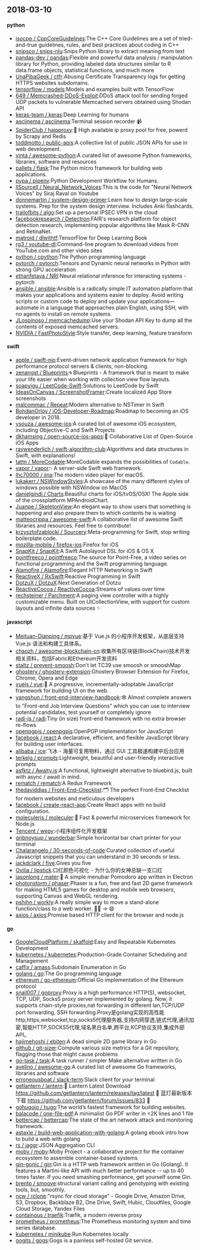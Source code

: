 ## 2018-03-10

#### python
* [isocpp / CppCoreGuidelines](https://github.com/isocpp/CppCoreGuidelines):The C++ Core Guidelines are a set of tried-and-true guidelines, rules, and best practices about coding in C++
* [snipsco / snips-nlu](https://github.com/snipsco/snips-nlu):Snips Python library to extract meaning from text
* [pandas-dev / pandas](https://github.com/pandas-dev/pandas):Flexible and powerful data analysis / manipulation library for Python, providing labeled data structures similar to R data.frame objects, statistical functions, and much more
* [UnaPibaGeek / ctfr](https://github.com/UnaPibaGeek/ctfr):Abusing Certificate Transparency logs for getting HTTPS websites subdomains.
* [tensorflow / models](https://github.com/tensorflow/models):Models and examples built with TensorFlow
* [649 / Memcrashed-DDoS-Exploit](https://github.com/649/Memcrashed-DDoS-Exploit):DDoS attack tool for sending forged UDP packets to vulnerable Memcached servers obtained using Shodan API
* [keras-team / keras](https://github.com/keras-team/keras):Deep Learning for humans
* [asciinema / asciinema](https://github.com/asciinema/asciinema):Terminal session recorder
📹
* [SpiderClub / haipproxy](https://github.com/SpiderClub/haipproxy):💖
High available ip proxy pool for free, powerd by Scrapy and Redis
* [toddmotto / public-apis](https://github.com/toddmotto/public-apis):A collective list of public JSON APIs for use in web development.
* [vinta / awesome-python](https://github.com/vinta/awesome-python):A curated list of awesome Python frameworks, libraries, software and resources
* [pallets / flask](https://github.com/pallets/flask):The Python micro framework for building web applications.
* [pypa / pipenv](https://github.com/pypa/pipenv):Python Development Workflow for Humans.
* [llSourcell / Neural_Network_Voices](https://github.com/llSourcell/Neural_Network_Voices):This is the code for "Neural Network Voices" by Siraj Raval on Youtube
* [donnemartin / system-design-primer](https://github.com/donnemartin/system-design-primer):Learn how to design large-scale systems. Prep for the system design interview. Includes Anki flashcards.
* [trailofbits / algo](https://github.com/trailofbits/algo):Set up a personal IPSEC VPN in the cloud
* [facebookresearch / Detectron](https://github.com/facebookresearch/Detectron):FAIR's research platform for object detection research, implementing popular algorithms like Mask R-CNN and RetinaNet.
* [matroid / dlwithtf](https://github.com/matroid/dlwithtf):TensorFlow for Deep Learning Book
* [rg3 / youtube-dl](https://github.com/rg3/youtube-dl):Command-line program to download videos from YouTube.com and other video sites
* [python / cpython](https://github.com/python/cpython):The Python programming language
* [pytorch / pytorch](https://github.com/pytorch/pytorch):Tensors and Dynamic neural networks in Python with strong GPU acceleration
* [ethanfetaya / NRI](https://github.com/ethanfetaya/NRI):Neural relational inference for interacting systems - pytorch
* [ansible / ansible](https://github.com/ansible/ansible):Ansible is a radically simple IT automation platform that makes your applications and systems easier to deploy. Avoid writing scripts or custom code to deploy and update your applications— automate in a language that approaches plain English, using SSH, with no agents to install on remote systems.
* [JLospinoso / memcachedump](https://github.com/JLospinoso/memcachedump):Use your Shodan API Key to dump all the contents of exposed memcached servers.
* [NVIDIA / FastPhotoStyle](https://github.com/NVIDIA/FastPhotoStyle):Style transfer, deep learning, feature transform

#### swift
* [apple / swift-nio](https://github.com/apple/swift-nio):Event-driven network application framework for high performance protocol servers & clients, non-blocking.
* [zenangst / Blueprints](https://github.com/zenangst/Blueprints):🌀
Blueprints - A framework that is meant to make your life easier when working with collection view flow layouts.
* [soapyigu / LeetCode-Swift](https://github.com/soapyigu/LeetCode-Swift):Solutions to LeetCode by Swift
* [IdeasOnCanvas / ScreenshotFramer](https://github.com/IdeasOnCanvas/ScreenshotFramer):Create localized App Store screenshots
* [malcommac / Repeat](https://github.com/malcommac/Repeat):Modern alternative to NSTimer in Swift
* [BohdanOrlov / iOS-Developer-Roadmap](https://github.com/BohdanOrlov/iOS-Developer-Roadmap):Roadmap to becoming an iOS developer in 2018.
* [vsouza / awesome-ios](https://github.com/vsouza/awesome-ios):A curated list of awesome iOS ecosystem, including Objective-C and Swift Projects
* [dkhamsing / open-source-ios-apps](https://github.com/dkhamsing/open-source-ios-apps):📱
Collaborative List of Open-Source iOS Apps
* [raywenderlich / swift-algorithm-club](https://github.com/raywenderlich/swift-algorithm-club):Algorithms and data structures in Swift, with explanations!
* [tattn / MoreCodable](https://github.com/tattn/MoreCodable):MoreCodable expands the possibilities of `Codable`.
* [vapor / vapor](https://github.com/vapor/vapor):💧
A server-side Swift web framework.
* [lhc70000 / iina](https://github.com/lhc70000/iina):The modern video player for macOS.
* [lukakerr / NSWindowStyles](https://github.com/lukakerr/NSWindowStyles):A showcase of the many different styles of windows possible with NSWindow on MacOS
* [danielgindi / Charts](https://github.com/danielgindi/Charts):Beautiful charts for iOS/tvOS/OSX! The Apple side of the crossplatform MPAndroidChart.
* [Juanpe / SkeletonView](https://github.com/Juanpe/SkeletonView):An elegant way to show users that something is happening and also prepare them to which contents he is waiting
* [matteocrippa / awesome-swift](https://github.com/matteocrippa/awesome-swift):A collaborative list of awesome Swift libraries and resources. Feel free to contribute!
* [krzysztofzablocki / Sourcery](https://github.com/krzysztofzablocki/Sourcery):Meta-programming for Swift, stop writing boilerplate code.
* [mozilla-mobile / firefox-ios](https://github.com/mozilla-mobile/firefox-ios):Firefox for iOS
* [SnapKit / SnapKit](https://github.com/SnapKit/SnapKit):A Swift Autolayout DSL for iOS & OS X
* [pointfreeco / pointfreeco](https://github.com/pointfreeco/pointfreeco):The source for Point-Free, a video series on functional programming and the Swift programming language.
* [Alamofire / Alamofire](https://github.com/Alamofire/Alamofire):Elegant HTTP Networking in Swift
* [ReactiveX / RxSwift](https://github.com/ReactiveX/RxSwift):Reactive Programming in Swift
* [DotzuX / DotzuX](https://github.com/DotzuX/DotzuX):Next Generation of Dotzu
* [ReactiveCocoa / ReactiveCocoa](https://github.com/ReactiveCocoa/ReactiveCocoa):Streams of values over time
* [rechsteiner / Parchment](https://github.com/rechsteiner/Parchment):A paging view controller with a highly customizable menu. Built on UICollectionView, with support for custom layouts and infinite data sources
✨

#### javascript
* [Meituan-Dianping / mpvue](https://github.com/Meituan-Dianping/mpvue):基于 Vue.js 的小程序开发框架，从底层支持 Vue.js 语法和构建工具体系。
* [chaozh / awesome-blockchain-cn](https://github.com/chaozh/awesome-blockchain-cn):收集所有区块链(BlockChain)技术开发相关资料，包括Fabric和Ethereum开发资料
* [staltz / prevent-smoosh](https://github.com/staltz/prevent-smoosh):Don't let TC39 use smoosh or smooshMap
* [ghostery / ghostery-extension](https://github.com/ghostery/ghostery-extension):Ghostery Browser Extension for Firefox, Chrome, Opera and Edge
* [vuejs / vue](https://github.com/vuejs/vue):🖖
A progressive, incrementally-adoptable JavaScript framework for building UI on the web.
* [yangshun / front-end-interview-handbook](https://github.com/yangshun/front-end-interview-handbook):🕸
Almost complete answers to "Front-end Job Interview Questions" which you can use to interview potential candidates, test yourself or completely ignore
* [radi-js / radi](https://github.com/radi-js/radi):Tiny (in size) front-end framework with no extra browser re-flows
* [openpgpjs / openpgpjs](https://github.com/openpgpjs/openpgpjs):OpenPGP implementation for JavaScript
* [facebook / react](https://github.com/facebook/react):A declarative, efficient, and flexible JavaScript library for building user interfaces.
* [alibaba / ice](https://github.com/alibaba/ice):飞冰 - 海量可复用物料，通过 GUI 工具极速构建中后台应用
* [terkelg / prompts](https://github.com/terkelg/prompts):Lightweight, beautiful and user-friendly interactive prompts
* [asfktz / Awaity.js](https://github.com/asfktz/Awaity.js):A functional, lightweight alternative to bluebird.js, built with async / await in mind.
* [rematch / rematch](https://github.com/rematch/rematch):A Redux Framework
* [thedaviddias / Front-End-Checklist](https://github.com/thedaviddias/Front-End-Checklist):🗂
The perfect Front-End Checklist for modern websites and meticulous developers
* [facebook / create-react-app](https://github.com/facebook/create-react-app):Create React apps with no build configuration.
* [moleculerjs / moleculer](https://github.com/moleculerjs/moleculer):🚀
Fast & powerful microservices framework for Node.js
* [Tencent / wepy](https://github.com/Tencent/wepy):小程序组件化开发框架
* [gribnoysup / wunderbar](https://github.com/gribnoysup/wunderbar):Simple horizontal bar chart printer for your terminal
* [Chalarangelo / 30-seconds-of-code](https://github.com/Chalarangelo/30-seconds-of-code):Curated collection of useful Javascript snippets that you can understand in 30 seconds or less.
* [jackdclark / five](https://github.com/jackdclark/five):Gives you five
* [Ovilia / lipstick](https://github.com/Ovilia/lipstick):口红颜色可视化 - 为什么你的女神总缺一支口红
* [jasonlong / mater](https://github.com/jasonlong/mater):🍅
A simple menubar Pomodoro app written in Electron
* [photonstorm / phaser](https://github.com/photonstorm/phaser):Phaser is a fun, free and fast 2D game framework for making HTML5 games for desktop and mobile web browsers, supporting Canvas and WebGL rendering.
* [pshihn / workly](https://github.com/pshihn/workly):A really simple way to move a stand-alone function/class to a web worker.
🏋️‍♀️
→
😄
* [axios / axios](https://github.com/axios/axios):Promise based HTTP client for the browser and node.js

#### go
* [GoogleCloudPlatform / skaffold](https://github.com/GoogleCloudPlatform/skaffold):Easy and Repeatable Kubernetes Development
* [kubernetes / kubernetes](https://github.com/kubernetes/kubernetes):Production-Grade Container Scheduling and Management
* [caffix / amass](https://github.com/caffix/amass):Subdomain Enumeration in Go
* [golang / go](https://github.com/golang/go):The Go programming language
* [ethereum / go-ethereum](https://github.com/ethereum/go-ethereum):Official Go implementation of the Ethereum protocol
* [snail007 / goproxy](https://github.com/snail007/goproxy):Proxy is a high performance HTTP(S), websocket, TCP, UDP, Socks5 proxy server implemented by golang. Now, it supports chain-style proxies,nat forwarding in different lan,TCP/UDP port forwarding, SSH forwarding.Proxy是golang实现的高性能http,https,websocket,tcp,socks5代理服务器,支持内网穿透,链式代理,通讯加密,智能HTTP,SOCKS5代理,域名黑白名单,跨平台,KCP协议支持,集成外部API。
* [hajimehoshi / ebiten](https://github.com/hajimehoshi/ebiten):A dead simple 2D game library in Go
* [github / git-sizer](https://github.com/github/git-sizer):Compute various size metrics for a Git repository, flagging those that might cause problems
* [go-task / task](https://github.com/go-task/task):A task runner / simpler Make alternative written in Go
* [avelino / awesome-go](https://github.com/avelino/awesome-go):A curated list of awesome Go frameworks, libraries and software
* [erroneousboat / slack-term](https://github.com/erroneousboat/slack-term):Slack client for your terminal
* [getlantern / lantern](https://github.com/getlantern/lantern):🔴
Lantern Latest Download https://github.com/getlantern/lantern/releases/tag/latest
🔴
蓝灯最新版本下载 https://github.com/getlantern/forum/issues/833
🔴
* [gohugoio / hugo](https://github.com/gohugoio/hugo):The world’s fastest framework for building websites.
* [balacode / one-file-pdf](https://github.com/balacode/one-file-pdf):A minimalist Go PDF writer in <2K lines and 1 file
* [bettercap / bettercap](https://github.com/bettercap/bettercap):The state of the art network attack and monitoring framework.
* [astaxie / build-web-application-with-golang](https://github.com/astaxie/build-web-application-with-golang):A golang ebook intro how to build a web with golang
* [rs / jaggr](https://github.com/rs/jaggr):JSON Aggregation CLI
* [moby / moby](https://github.com/moby/moby):Moby Project - a collaborative project for the container ecosystem to assemble container-based systems
* [gin-gonic / gin](https://github.com/gin-gonic/gin):Gin is a HTTP web framework written in Go (Golang). It features a Martini-like API with much better performance -- up to 40 times faster. If you need smashing performance, get yourself some Gin.
* [brentp / smoove](https://github.com/brentp/smoove):structural variant calling and genotyping with existing tools, but, smoothly.
* [ncw / rclone](https://github.com/ncw/rclone):"rsync for cloud storage" - Google Drive, Amazon Drive, S3, Dropbox, Backblaze B2, One Drive, Swift, Hubic, Cloudfiles, Google Cloud Storage, Yandex Files
* [containous / traefik](https://github.com/containous/traefik):Træfik, a modern reverse proxy
* [prometheus / prometheus](https://github.com/prometheus/prometheus):The Prometheus monitoring system and time series database.
* [kubernetes / minikube](https://github.com/kubernetes/minikube):Run Kubernetes locally
* [gogits / gogs](https://github.com/gogits/gogs):Gogs is a painless self-hosted Git service.
